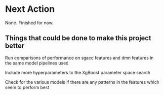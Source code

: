 # Next Action

None. Finished for now.

## Things that could be done to make this project better

Run comparisons of performance on sgacc features and dmn features in the same model pipelines used

Include more hyperparameters to the XgBoost parameter space search

Check for the various models if there are any patterns in the features which seem to perform best
